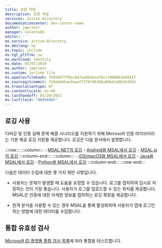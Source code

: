 ```yaml
---
title: 포함 파일
description: 포함 파일
services: active-directory
documentationcenter: dev-center-name
author: jmprieur
manager: CelesteDG
editor: ''
ms.service: active-directory
ms.devlang: na
ms.topic: include
ms.tgt_pltfrm: na
ms.workload: identity
ms.date: 05/07/2019
ms.author: jmprieur
ms.custom: include file
ms.openlocfilehash: 75650d7ff0ac647aeb6dace76c270680b1b89347
ms.sourcegitcommit: f28ebb95ae9aaaff3f87d8388a09b41e0b3445b5
ms.translationtype: HT
ms.contentlocale: ko-KR
ms.lasthandoff: 03/29/2021
ms.locfileid: "98954965"
---
```

## <a name="enable-logging"></a>로깅 사용

디버깅 및 인증 실패 문제 해결 시나리오를 지원하기 위해 Microsoft 인증 라이브러리는 기본 제공 로깅 지원을 제공합니다. 로깅은 다음 문서에서 설명합니다.

:::row:::
    :::column:::
        - [MSAL.NET의 로깅](../articles/active-directory/develop/msal-logging-dotnet.md)
        - [Android용 MSAL에서 로깅](../articles/active-directory/develop/msal-logging-android.md)
        - [MSAL.js의 로깅](../articles/active-directory/develop/msal-logging-js.md)
    :::column-end:::
    :::column:::
        - [iOS/macOS용 MSAL에서 로깅](../articles/active-directory/develop/msal-logging-ios.md)
        - [Java용 MSAL에서 로깅](../articles/active-directory/develop/msal-logging-java.md)
        - [Python용 MSAL에서 로깅](../articles/active-directory/develop/msal-logging-python.md)
    :::column-end:::
:::row-end:::

다음은 데이터 수집에 대한 몇 가지 제안 사항입니다.

- 사용자는 문제가 발생할 때 도움을 요청할 수 있습니다. 로그를 캡처하여 임시로 저장하는 것이 가장 좋습니다. 사용자가 로그를 업로드할 수 있는 위치를 제공합니다. MSAL은 인증에 대한 자세한 정보를 캡처하는 로깅 확장을 제공합니다.

- 원격 분석을 사용할 수 있는 경우 MSAL을 통해 활성화하여 사용자가 앱에 로그인하는 방법에 대한 데이터를 수집합니다.


## <a name="validate-your-integration"></a>통합 유효성 검사

[Microsoft ID 플랫폼 통합 검사 목록](../articles/active-directory/develop/identity-platform-integration-checklist.md)에 따라 통합을 테스트합니다.

